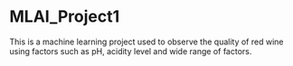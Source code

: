 # MLAI_Project1

This is a machine learning project used to observe the quality of red wine using factors such as pH, acidity level and wide range of factors.
